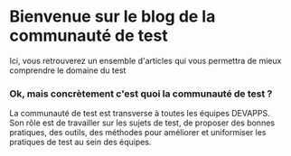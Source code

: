 # Bienvenue sur le blog de la communauté de test

Ici, vous retrouverez un ensemble d'articles qui vous permettra de mieux comprendre le domaine du test


### Ok, mais concrètement c'est quoi la communauté de test ?

La communauté de test est transverse à toutes les équipes DEVAPPS.  
Son rôle est de travailler sur les sujets de test, de proposer des bonnes pratiques, des outils, des méthodes pour améliorer et uniformiser les pratiques de test au sein des équipes.
